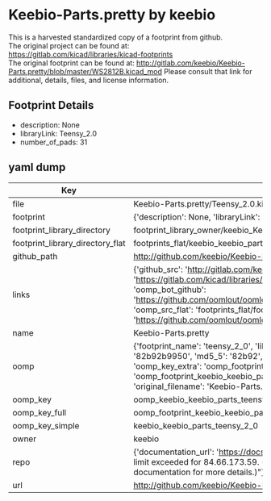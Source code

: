 # Keebio-Parts.pretty by keebio  
This is a harvested standardized copy of a footprint from github.  
The original project can be found at:  
https://gitlab.com/kicad/libraries/kicad-footprints  
The original footprint can be found at:
http://gitlab.com/keebio/Keebio-Parts.pretty/blob/master/WS2812B.kicad_mod
Please consult that link for additional, details, files, and license information.  
## Footprint Details
* description: None  
* libraryLink: Teensy_2.0  
* number_of_pads: 31  
## yaml dump  
| Key | Value |  
| --- | --- |  
| file | Keebio-Parts.pretty/Teensy_2.0.kicad_mod |  
| footprint | {'description': None, 'libraryLink': 'Teensy_2.0', 'number_of_pads': 31} |  
| footprint_library_directory | footprint_library_owner/keebio_Keebio-Parts.pretty |  
| footprint_library_directory_flat | footprints_flat/keebio_keebio_parts_teensy_2_0/working |  
| github_path | http://github.com/keebio/Keebio-Parts.pretty/blob/master/Teensy_2.0.kicad_mod |  
| links | {'github_src': 'http://gitlab.com/keebio/Keebio-Parts.pretty/blob/master/WS2812B.kicad_mod', 'github_src_repo': 'https://gitlab.com/kicad/libraries/kicad-footprints', 'oomp_bot': 'footprints/keebio_keebio_parts_teensy_2_0/working', 'oomp_bot_github': 'https://github.com/oomlout/oomlout_oomp_footprint_bot/tree/main/footprints/keebio_keebio_parts_teensy_2_0/working', 'oomp_src_flat': 'footprints_flat/footprints_flat/keebio_keebio_parts_teensy_2_0/working', 'oomp_src_flat_github': 'https://github.com/oomlout/oomlout_oomp_footprint_src/tree/main/footprints_flat/keebio_keebio_parts_teensy_2_0/working'} |  
| name | Keebio-Parts.pretty |  
| oomp | {'footprint_name': 'teensy_2_0', 'library_name': 'keebio_parts', 'md5': '82b92b99500f58c2ceebe5f229429107', 'md5_10': '82b92b9950', 'md5_5': '82b92', 'md5_6': '82b92b', 'oomp_key': 'oomp_keebio_keebio_parts_teensy_2_0', 'oomp_key_extra': 'oomp_footprint_keebio_keebio_parts_teensy_2_0', 'oomp_key_full': 'oomp_footprint_keebio_keebio_parts_teensy_2_0_82b92b', 'oomp_key_simple': 'keebio_keebio_parts_teensy_2_0', 'original_filename': 'Keebio-Parts.pretty/Teensy_2.0.kicad_mod', 'owner_name': 'keebio'} |  
| oomp_key | oomp_keebio_keebio_parts_teensy_2_0 |  
| oomp_key_full | oomp_footprint_keebio_keebio_parts_teensy_2_0 |  
| oomp_key_simple | keebio_keebio_parts_teensy_2_0 |  
| owner | keebio |  
| repo | {'documentation_url': 'https://docs.github.com/rest/overview/resources-in-the-rest-api#rate-limiting', 'message': "API rate limit exceeded for 84.66.173.59. (But here's the good news: Authenticated requests get a higher rate limit. Check out the documentation for more details.)"} |  
| url | http://github.com/keebio/Keebio-Parts.pretty |  

